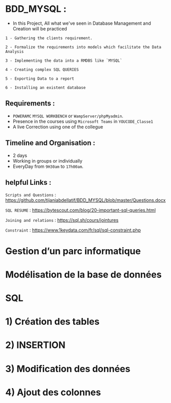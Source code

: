  # BDD_MYSQL : 

* In this Project, All what we've seen in Database Management and Creation will be practiced 
```
1 - Gathering the clients requirement.

2 - Formalize the requirements into models which facilitate the Data Analysis

3 - Implementing the data into a RMDBS like `MYSQL`

4 - Creating complex SQL QUERIES 

5 - Exporting Data to a report 

6 - Installing an existent database 
```

## Requirements : 

* `POWERAMC` `MYSQL WORKBENCH` or `WampServer/phpMyadmin`.
* Presence in the courses using `Microsoft Teams` in `YOUCODE_Classe1`
* A live Correction using one of the collegue

## Timeline and Organisation : 

* 2 days 
* Working in groups or individually
* EveryDay from `9H30am` to `17h00am`.

## helpful Links : 

`Scripts and Questions` : https://github.com/tijaniabdellatif/BDD_MYSQL/blob/master/Questions.docx

`SQL RESUME` : https://bytescout.com/blog/20-important-sql-queries.html

`Joining and relations` : https://sql.sh/cours/jointures

`Constraint` : https://www.1keydata.com/fr/sql/sql-constraint.php

# Gestion d’un parc informatique
# Modélisation de la base de données
# SQL 
# 1) Création des tables 
# 2) INSERTION
# 3) Modification des données 
# 4) Ajout des colonnes
